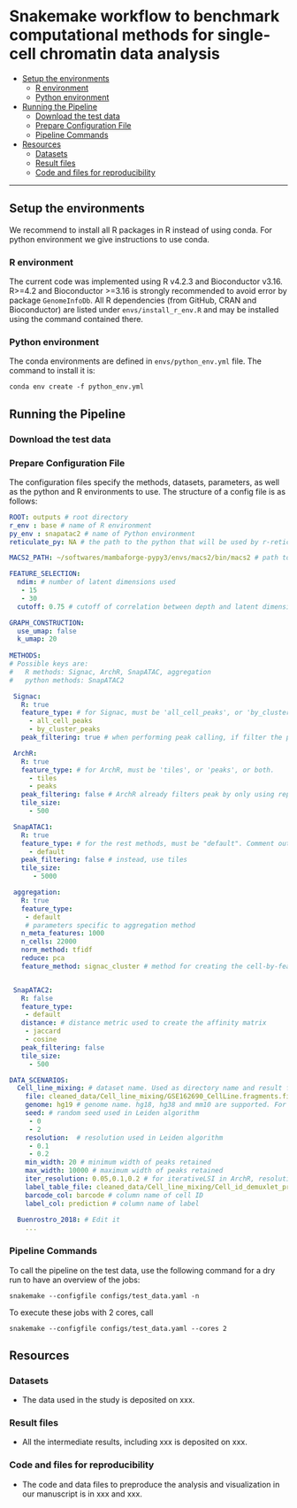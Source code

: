 # Snakemake workflow to benchmark computational methods for single-cell chromatin data analysis

- [Setup the environments](#setup)
  - [R environment](#r)
  - [Python environment](#conda)
- [Running the Pipeline](#running)
  - [Download the test data](#download)
  - [Prepare Configuration File](#config)
  - [Pipeline Commands](#commands)
- [Resources](#Resources)
  - [Datasets](#Datasets)
  - [Result files](#results)
  - [Code and files for reproducibility](#reproducibility)

*** 

## Setup the environments<a name="setup"></a>
We recommend to install all R packages in R instead of using conda. For python environment we give instructions to use conda.
### R environment<a name="r"></a>
The current code was implemented using R v4.2.3 and Bioconductor v3.16. R>=4.2 and Bioconductor >=3.16 is strongly recommended to avoid error by package `GenomeInfoDb`. All R dependencies (from GitHub, CRAN and Bioconductor) are listed under `envs/install_r_env.R` and may be installed using the command contained there.
### Python environment<a name="conda"></a>
The conda environments are defined in `envs/python_env.yml` file. The command to install it is:
```commandline
conda env create -f python_env.yml
```
## Running the Pipeline<a name="running"></a>

### Download the test data<a name="download"></a>

### Prepare Configuration File<a name="config"></a>
The configuration files specify the methods, datasets, parameters, as well as the python and R environments to use. The structure of a config file is as follows:

```yaml
ROOT: outputs # root directory
r_env : base # name of R environment
py_env : snapatac2 # name of Python environment
reticulate_py: NA # the path to the python that will be used by r-reticulate. Used only by Seurat when running Leiden algorithm. If NA, r-reticulate will not be used.

MACS2_PATH: ~/softwares/mambaforge-pypy3/envs/macs2/bin/macs2 # path to MACS2

FEATURE_SELECTION:
  ndim: # number of latent dimensions used
   - 15
   - 30
  cutoff: 0.75 # cutoff of correlation between depth and latent dimensions. dimensions with correlation larger than this value is discarded. 

GRAPH_CONSTRUCTION:
  use_umap: false
  k_umap: 20
  
METHODS:
# Possible keys are:
#   R methods: Signac, ArchR, SnapATAC, aggregation
#   python methods: SnapATAC2

 Signac:
   R: true
   feature_type: # for Signac, must be 'all_cell_peaks', or 'by_cluster_peaks', or both.
     - all_cell_peaks
     - by_cluster_peaks
   peak_filtering: true # when performing peak calling, if filter the peaks according to the minimal and maximum widths or not

 ArchR:
   R: true
   feature_type: # for ArchR, must be 'tiles', or 'peaks', or both.
     - tiles
     - peaks
   peak_filtering: false # ArchR already filters peak by only using reproducible peaks
   tile_size: 
     - 500

 SnapATAC1:
   R: true
   feature_type: # for the rest methods, must be "default". Comment out this key will make the pipeline skip running the method
     - default
   peak_filtering: false # instead, use tiles
   tile_size:
      - 5000

 aggregation:
   R: true
   feature_type:
    - default
    # parameters specific to aggregation method
   n_meta_features: 1000 
   n_cells: 22000
   norm_method: tfidf
   reduce: pca
   feature_method: signac_cluster # method for creating the cell-by-feature count matrix. Can use "signac_all", "signac_cluster", "archr_tile", or "archr_peak".


 SnapATAC2:
   R: false
   feature_type:
    - default
   distance: # distance metric used to create the affinity matrix
    - jaccard
    - cosine
   peak_filtering: false
   tile_size:
     - 500

DATA_SCENARIOS:
  Cell_line_mixing: # dataset name. Used as directory name and result file names.
    file: cleaned_data/Cell_line_mixing/GSE162690_CellLine.fragments.filtered.sorted.sorted.tsv.gz # path to the cleaned fragment file
    genome: hg19 # genome name. hg18, hg38 and mm10 are supported. For other genomes, information files need to be created in /database folder, and added in the code of each method, in order to filter blacklist regions.
    seed: # random seed used in Leiden algorithm
     - 0
     - 2
    resolution:  # resolution used in Leiden algorithm
     - 0.1
     - 0.2
    min_width: 20 # minimum width of peaks retained
    max_width: 10000 # maximum width of peaks retained
    iter_resolution: 0.05,0.1,0.2 # for iterativeLSI in ArchR, resolutions used in each iteration, separated by ','
    label_table_file: cleaned_data/Cell_line_mixing/Cell_id_demuxlet_prediction.txt # table file that contains the ground truth label of each cell
    barcode_col: barcode # column name of cell ID
    label_col: prediction # column name of label
  
  Buenrostro_2018: # Edit it
    ...
```

### Pipeline Commands<a name="commands"></a>
To call the pipeline on the test data, use the following command for a dry run to have an overview of the jobs:
```commandline
snakemake --configfile configs/test_data.yaml -n
```
To execute these jobs with 2 cores, call
```commandline
snakemake --configfile configs/test_data.yaml --cores 2
```
## Resources<a name="Resources"></a>
### Datasets<a name="Datasets"></a>
- The data used in the study is deposited on xxx.
### Result files<a name="results"></a>
- All the intermediate results, including xxx is deposited on xxx.
### Code and files for reproducibility<a name="reproducibility"></a>
- The code and data files to preproduce the analysis and visualization in our manuscript is in xxx and xxx.